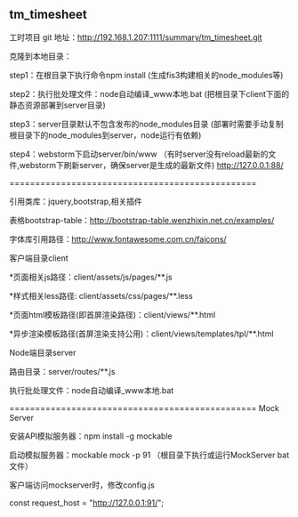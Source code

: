 ## tm_timesheet

工时项目
git 地址：http://192.168.1.207:1111/summary/tm_timesheet.git

克隆到本地目录：

step1：在根目录下执行命令npm install
(生成fis3构建相关的node_modules等)

step2：执行批处理文件：node自动编译_www本地.bat
(把根目录下client下面的静态资源部署到server目录)

step3：server目录默认不包含发布的node_modules目录
(部署时需要手动复制根目录下的node_modules到server，node运行有依赖)

step4：webstorm下启动server/bin/www
 （有时server没有reload最新的文件,webstorm下刷新server，确保server是生成的最新文件)
http://127.0.0.1:88/

================================================

引用类库：jquery,bootstrap,相关插件

表格bootstrap-table：http://bootstrap-table.wenzhixin.net.cn/examples/

字体库引用路径：http://www.fontawesome.com.cn/faicons/

客户端目录client

*页面相关js路径：client/assets/js/pages/**.js

*样式相关less路径: client/assets/css/pages/**.less

*页面html模板路径(即首屏渲染路径)：client/views/**.html

*异步渲染模板路径(首屏渲染支持公用)：client/views/templates/tpl/**.html

Node端目录server

路由目录：server/routes/**.js

执行批处理文件：node自动编译_www本地.bat

================================================
Mock Server

安装API模拟服务器：npm install -g mockable

启动模拟服务器：mockable mock -p 91 （根目录下执行或运行MockServer bat文件）

客户端访问mockserver时，修改config.js

const request_host = "http://127.0.0.1:91/";









